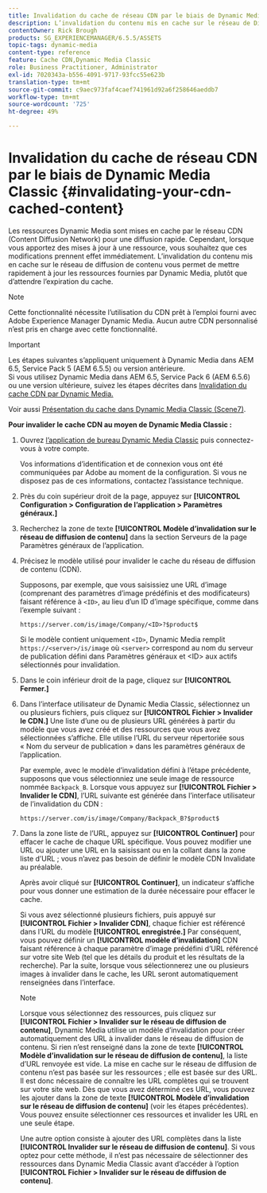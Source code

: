 ```yaml
---
title: Invalidation du cache de réseau CDN par le biais de Dynamic Media Classic
description: L’invalidation du contenu mis en cache sur le réseau de Diffusion de contenu (CDN) vous permet de mettre rapidement à jour les ressources fournies par Dynamic Media Classic, plutôt que d’attendre l’expiration du cache.
contentOwner: Rick Brough
products: SG_EXPERIENCEMANAGER/6.5.5/ASSETS
topic-tags: dynamic-media
content-type: reference
feature: Cache CDN,Dynamic Media Classic
role: Business Practitioner, Administrator
exl-id: 7020343a-b556-4091-9717-93fcc55e623b
translation-type: tm+mt
source-git-commit: c9aec973faf4caef741961d92a6f258646aeddb7
workflow-type: tm+mt
source-wordcount: '725'
ht-degree: 49%

---
```


# Invalidation du cache de réseau CDN par le biais de Dynamic Media Classic {#invalidating-your-cdn-cached-content}

Les ressources Dynamic Media sont mises en cache par le réseau CDN (Content Diffusion Network) pour une diffusion rapide. Cependant, lorsque vous apportez des mises à jour à une ressource, vous souhaitez que ces modifications prennent effet immédiatement. L’invalidation du contenu mis en cache sur le réseau de diffusion de contenu vous permet de mettre rapidement à jour les ressources fournies par Dynamic Media, plutôt que d’attendre l’expiration du cache.

>[!NOTE]
>
>Cette fonctionnalité nécessite l’utilisation du CDN prêt à l’emploi fourni avec Adobe Experience Manager Dynamic Media. Aucun autre CDN personnalisé n’est pris en charge avec cette fonctionnalité.

>[!IMPORTANT]
>
>Les étapes suivantes s’appliquent uniquement à Dynamic Media dans AEM 6.5, Service Pack 5 (AEM 6.5.5) ou version antérieure.<br>Si vous utilisez Dynamic Media dans AEM 6.5, Service Pack 6 (AEM 6.5.6) ou une version ultérieure, suivez les étapes décrites dans  [Invalidation du cache CDN par Dynamic Media.](/help/assets/invalidate-cdn-cache-dynamic-media.md)

Voir aussi [Présentation du cache dans Dynamic Media Classic (Scene7)](https://helpx.adobe.com/fr/experience-manager/scene7/kb/base/caching-questions/scene7-caching-overview.html).

**Pour invalider le cache CDN au moyen de Dynamic Media Classic :**

1. Ouvrez [l’application de bureau Dynamic Media Classic](https://experienceleague.adobe.com/docs/dynamic-media-classic/using/intro/dynamic-media-classic-desktop-app.html?lang=en#system-requirements-dmc-app) puis connectez-vous à votre compte.

   Vos informations d’identification et de connexion vous ont été communiquées par Adobe au moment de la configuration. Si vous ne disposez pas de ces informations, contactez l’assistance technique.

1. Près du coin supérieur droit de la page, appuyez sur **[!UICONTROL Configuration > Configuration de l’application > Paramètres généraux.]**
1. Recherchez la zone de texte **[!UICONTROL Modèle d’invalidation sur le réseau de diffusion de contenu]** dans la section Serveurs de la page Paramètres généraux de l’application.

1. Précisez le modèle utilisé pour invalider le cache du réseau de diffusion de contenu (CDN).

   Supposons, par exemple, que vous saisissiez une URL d’image (comprenant des paramètres d’image prédéfinis et des modificateurs) faisant référence à `<ID>`, au lieu d’un ID d’image spécifique, comme dans l’exemple suivant :

   `https://server.com/is/image/Company/<ID>?$product$`

   Si le modèle contient uniquement `<ID>`, Dynamic Media remplit `https://<server>/is/image` où `<server>` correspond au nom du serveur de publication défini dans Paramètres généraux et &lt;ID> aux actifs sélectionnés pour invalidation.

1. Dans le coin inférieur droit de la page, cliquez sur **[!UICONTROL Fermer.]**
1. Dans l’interface utilisateur de Dynamic Media Classic, sélectionnez un ou plusieurs fichiers, puis cliquez sur **[!UICONTROL Fichier > Invalider le CDN.]** Une liste d’une ou de plusieurs URL générées à partir du modèle que vous avez créé et des ressources que vous avez sélectionnées s’affiche. Elle utilise l’URL du serveur répertoriée sous « Nom du serveur de publication » dans les paramètres généraux de l’application.

   Par exemple, avec le modèle d’invalidation défini à l’étape précédente, supposons que vous sélectionniez une seule image de ressource nommée `Backpack_B`. Lorsque vous appuyez sur **[!UICONTROL Fichier > Invalider le CDN]**, l’URL suivante est générée dans l’interface utilisateur de l’invalidation du CDN :

   `https://server.com/is/image/Company/Backpack_B?$product$`

1. Dans la zone liste de l’URL, appuyez sur **[!UICONTROL Continuer]** pour effacer le cache de chaque URL spécifique. Vous pouvez modifier une URL ou ajouter une URL en la saisissant ou en la collant dans la zone liste d’URL ; vous n’avez pas besoin de définir le modèle CDN Invalidate au préalable.

   Après avoir cliqué sur **[!UICONTROL Continuer]**, un indicateur s’affiche pour vous donner une estimation de la durée nécessaire pour effacer le cache.

   Si vous avez sélectionné plusieurs fichiers, puis appuyé sur **[!UICONTROL Fichier > Invalider CDN]**, chaque fichier est référencé dans l’URL du modèle **[!UICONTROL enregistrée.]** Par conséquent, vous pouvez définir un  **[!UICONTROL modèle d’invalidation]** CDN faisant référence à chaque paramètre d’image prédéfini d’URL référencé sur votre site Web (tel que les détails du produit et les résultats de la recherche). Par la suite, lorsque vous sélectionnerez une ou plusieurs images à invalider dans le cache, les URL seront automatiquement renseignées dans l’interface.

   >[!NOTE]
   >
   >Lorsque vous sélectionnez des ressources, puis cliquez sur **[!UICONTROL Fichier > Invalider sur le réseau de diffusion de contenu]**, Dynamic Media utilise un modèle d’invalidation pour créer automatiquement des URL à invalider dans le réseau de diffusion de contenu. Si rien n’est renseigné dans la zone de texte **[!UICONTROL Modèle d’invalidation sur le réseau de diffusion de contenu]**, la liste d’URL renvoyée est vide. La mise en cache sur le réseau de diffusion de contenu n’est pas basée sur les ressources ; elle est basée sur des URL. Il est donc nécessaire de connaître les URL complètes qui se trouvent sur votre site web. Dès que vous avez déterminé ces URL, vous pouvez les ajouter dans la zone de texte **[!UICONTROL Modèle d’invalidation sur le réseau de diffusion de contenu]** (voir les étapes précédentes). Vous pouvez ensuite sélectionner ces ressources et invalider les URL en une seule étape.
   >
   >Une autre option consiste à ajouter des URL complètes dans la liste **[!UICONTROL Invalider sur le réseau de diffusion de contenu]**. Si vous optez pour cette méthode, il n’est pas nécessaire de sélectionner des ressources dans Dynamic Media Classic avant d’accéder à l’option **[!UICONTROL Fichier > Invalider sur le réseau de diffusion de contenu]**.
